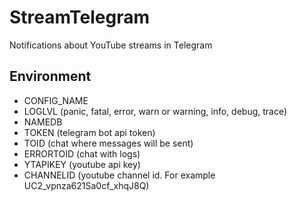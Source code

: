 # StreamTelegram
Notifications about YouTube streams in Telegram
## Environment
* CONFIG_NAME
* LOGLVL (panic, fatal, error, warn or warning, info, debug, trace)
* NAMEDB 
* TOKEN (telegram bot api token)
* TOID (chat where messages will be sent)
* ERRORTOID (chat with logs)
* YTAPIKEY (youtube api key)
* CHANNELID (youtube channel id. For example UC2_vpnza621Sa0cf_xhqJ8Q)
